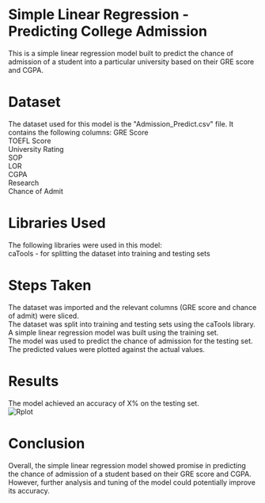 # Simple Linear Regression - Predicting College Admission
This is a simple linear regression model built to predict the chance of admission of a student into a particular university based on their GRE score and CGPA.

# Dataset
The dataset used for this model is the "Admission_Predict.csv" file. It contains the following columns:
GRE Score  
TOEFL Score  
University Rating  
SOP  
LOR  
CGPA  
Research  
Chance of Admit  

# Libraries Used
The following libraries were used in this model:  
caTools - for splitting the dataset into training and testing sets

# Steps Taken
The dataset was imported and the relevant columns (GRE score and chance of admit) were sliced.  
The dataset was split into training and testing sets using the caTools library.  
A simple linear regression model was built using the training set.  
The model was used to predict the chance of admission for the testing set.  
The predicted values were plotted against the actual values.  

# Results
The model achieved an accuracy of X% on the testing set.  
![Rplot](https://user-images.githubusercontent.com/114388128/222147277-34f84732-319c-4911-87a9-8b9fe3a26db5.png)

# Conclusion
Overall, the simple linear regression model showed promise in predicting the chance of admission of a student based on their GRE score and CGPA. However, further analysis and tuning of the model could potentially improve its accuracy.
